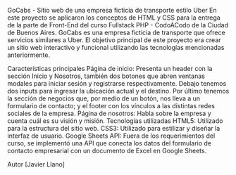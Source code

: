 GoCabs - Sitio web de una empresa ficticia de transporte estilo Uber
En este proyecto se aplicaron los conceptos de HTML y CSS para la entrega de la parte de Front-End del curso Fullstack PHP - CodoACodo de la Ciudad de Buenos Aires.
GoCabs es una empresa ficticia de transporte que ofrece servicios similares a Uber. El objetivo principal de este proyecto era crear un sitio web interactivo y funcional utilizando las tecnologías mencionadas anteriormente.

Características principales
Página de inicio: Presenta un header con la sección Inicio y Nosotros, también dos botones que abren ventanas modales para iniciar sesión y registrarse respectivamente.
Debajo tenemos dos inputs para ingresar la ubicación actual y el destino.
Por último tenemos la sección de negocios que, por medio de un botón, nos lleva a un formulario de contacto; y el footer con los vínculos a las distintas redes sociales de la empresa.
Página de nosotros: Habla sobre la empresa y cuenta cuál es su visión y misión.
Tecnologías utilizadas
HTML5: Utilizado para la estructura del sitio web.
CSS3: Utilizado para estilizar y diseñar la interfaz de usuario.
Google Sheets API: Fuera de los requerimientos del curso, se implementó una API que conecta los datos del formulario de contacto empresarial con un documento de Excel en Google Sheets.

Autor
[Javier Llano]
